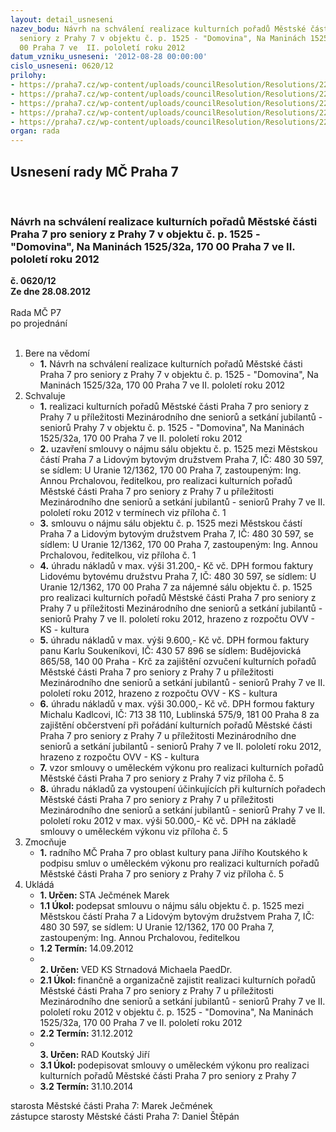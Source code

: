 ```yaml
---
layout: detail_usneseni
nazev_bodu: Návrh na schválení realizace kulturních pořadů Městské části Praha 7 pro
  seniory z Prahy 7 v objektu č. p. 1525 - "Domovina", Na Maninách 1525/32a,  170
  00 Praha 7 ve  II. pololetí roku 2012
datum_vzniku_usneseni: '2012-08-28 00:00:00'
cislo_usneseni: 0620/12
prilohy:
- https://praha7.cz/wp-content/uploads/councilResolution/Resolutions/22570/45-12-smlouva_o_najmu_salu_lidove_bytove_druzstvo_praha_7_c_10_1525_2012_seniori_2012.doc
- https://praha7.cz/wp-content/uploads/councilResolution/Resolutions/22570/45-12-usneseni_rmc_koncerty_pro_jubilanty_2012_vltavska.doc
- https://praha7.cz/wp-content/uploads/councilResolution/Resolutions/22570/45-12-usneseni_zmc_utlumeni.doc
- https://praha7.cz/wp-content/uploads/councilResolution/Resolutions/22570/45-12-info_kd_domovina.doc
- https://praha7.cz/wp-content/uploads/councilResolution/Resolutions/22570/45-12-s_smlouva_o_umeleckem_vykonu.doc
organ: rada
---
```

<div id="ucUsn_pList" class="usn">
	<span><h2>Usnesení rady MČ Praha 7 </h2>
<br></span><div class="standBody">
<span><h3>Návrh na schválení realizace kulturních pořadů Městské části Praha 7 pro seniory z Prahy 7 v objektu č. p. 1525 - "Domovina", Na Maninách 1525/32a,  170 00 Praha 7 ve  II. pololetí roku 2012</h3></span><div class="center">
		<strong>č. 0620/12</strong><br>
	</div>
<div class="center">
		<strong>Ze dne 28.08.2012</strong><br><br>
	</div>Rada MČ P7<br> po projednání<br><br><ol>
<li>Bere na vědomí<ul><li>
<strong>1.</strong> Návrh na schválení realizace kulturních pořadů Městské části Praha 7 pro seniory z Prahy 7 v objektu č. p. 1525 - "Domovina", Na Maninách 1525/32a,  170 00 Praha 7 ve  II. pololetí roku 2012  </li></ul>
</li>
<li>Schvaluje<ul>
<li>
<strong>1.</strong> realizaci kulturních pořadů Městské části Praha 7 pro seniory z Prahy 7 u příležitosti Mezinárodního dne seniorů a setkání jubilantů - seniorů Prahy 7 v objektu č. p. 1525 - "Domovina", Na Maninách 1525/32a, 170 00 Praha 7 ve   II. pololetí roku 2012</li>
<li>
<strong>2.</strong> uzavření smlouvy o nájmu sálu objektu č. p. 1525 mezi Městskou částí Praha 7  a Lidovým bytovým družstvem Praha 7, IČ: 480 30 597, se sídlem: U Uranie 12/1362, 170 00 Praha 7, zastoupeným: Ing. Annou Prchalovou, ředitelkou, pro realizaci kulturních pořadů Městské části Praha 7 pro seniory z Prahy 7 u příležitosti Mezinárodního dne seniorů a setkání jubilantů - seniorů Prahy 7  ve II. pololetí roku 2012 v termínech viz příloha č. 1</li>
<li>
<strong>3.</strong> smlouvu o nájmu sálu objektu č. p. 1525 mezi Městskou částí Praha 7 a Lidovým bytovým družstvem Praha 7, IČ: 480 30 597, se sídlem: U Uranie 12/1362, 170 00 Praha 7, zastoupeným: Ing. Annou Prchalovou, ředitelkou, viz příloha č. 1</li>
<li>
<strong>4.</strong> úhradu nákladů v max. výši 31.200,- Kč vč. DPH formou faktury Lidovému bytovému družstvu Praha 7, IČ: 480 30 597, se sídlem: U Uranie 12/1362,  170 00 Praha 7 za nájemné sálu objektu č. p. 1525 pro realizaci kulturních pořadů Městské části Praha 7 pro seniory z Prahy 7 u příležitosti Mezinárodního dne seniorů a setkání jubilantů - seniorů Prahy 7 ve II. pololetí roku 2012, hrazeno z rozpočtu OVV - KS - kultura</li>
<li>
<strong>5.</strong> úhradu nákladů v max. výši 9.600,- Kč vč. DPH formou faktury panu Karlu Soukeníkovi, IČ: 430 57 896 se sídlem: Budějovická 865/58, 140 00 Praha - Krč za zajištění ozvučení kulturních pořadů Městské části Praha 7 pro seniory z  Prahy 7 u příležitosti Mezinárodního dne seniorů a setkání jubilantů - seniorů Prahy 7 ve II. pololetí roku 2012, hrazeno z rozpočtu OVV - KS - kultura</li>
<li>
<strong>6.</strong> úhradu nákladů v max. výši 30.000,- Kč vč. DPH formou faktury Michalu Kadlcovi, IČ: 713 38 110, Lublinská 575/9, 181 00 Praha 8 za zajištění občerstvení při pořádání kulturních pořadů Městské části Praha 7 pro seniory z Prahy 7 u příležitosti Mezinárodního dne seniorů a setkání jubilantů - seniorů Prahy 7 ve II. pololetí roku 2012, hrazeno z rozpočtu OVV - KS - kultura</li>
<li>
<strong>7.</strong> vzor smlouvy o uměleckém výkonu pro realizaci kulturních pořadů Městské části Praha 7 pro seniory z Prahy 7 viz příloha č. 5</li>
<li>
<strong>8.</strong> úhradu nákladů za vystoupení účinkujících při kulturních pořadech Městské části Praha 7 pro seniory z Prahy 7 u příležitosti Mezinárodního dne seniorů a setkání jubilantů - seniorů Prahy 7 ve II. pololetí roku 2012 v max. výši 50.000,- Kč vč. DPH na základě smlouvy o uměleckém výkonu viz příloha č. 5   </li>
</ul>
</li>
<li>Zmocňuje<ul><li>
<strong>1.</strong> radního MČ Praha 7 pro oblast kultury pana Jiřího Koutského k podpisu smluv o uměleckém výkonu pro realizaci kulturních pořadů Městské části Praha 7 pro seniory z Prahy 7 viz příloha č. 5  </li></ul>
</li>
<li>Ukládá<ul>
<li>
<strong>1. Určen: </strong>STA Ječmének Marek</li>
<li>
<strong>1.1 Úkol: </strong>podepsat smlouvu o nájmu sálu objektu č. p. 1525 mezi Městskou částí Praha 7 a Lidovým bytovým družstvem Praha 7, IČ: 480 30 597, se sídlem: U Uranie 12/1362, 170 00 Praha 7, zastoupeným: Ing. Annou Prchalovou, ředitelkou</li>
<li>
<strong>1.2 Termín: </strong>14.09.2012</li>
<li>
<strong><br>2. Určen: </strong>VED KS Strnadová Michaela PaedDr.</li>
<li>
<strong>2.1 Úkol: </strong>finančně a organizačně zajistit realizaci kulturních pořadů Městské části Praha 7 pro seniory z Prahy 7 u příležitosti Mezinárodního dne seniorů a setkání jubilantů - seniorů Prahy 7 ve II. pololetí roku 2012 v objektu  č. p. 1525 - "Domovina", Na Maninách 1525/32a, 170 00 Praha 7 ve   II. pololetí roku 2012</li>
<li>
<strong>2.2 Termín: </strong>31.12.2012</li>
<li>
<strong><br>3. Určen: </strong>RAD Koutský Jiří</li>
<li>
<strong>3.1 Úkol: </strong>podepisovat smlouvy o uměleckém výkonu pro realizaci kulturních pořadů Městské části Praha 7 pro seniory z Prahy 7</li>
<li>
<strong>3.2 Termín: </strong>31.10.2014</li>
</ul>
</li>
</ol>starosta Městské části Praha 7: Marek Ječmének<br>zástupce starosty Městské části Praha 7: Daniel Štěpán 
</div>
</div>